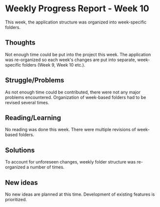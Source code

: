 # Weekly Progress Report - Week 10
This week, the application structure was organized into week-specific folders.

## Thoughts
Not enough time could be put into the project this week. The application was re-organized so each week's
changes are put into separate, week-specific folders (Week 9, Week 10 etc.).

## Struggle/Problems
As not enough time could be contributed, there were not any major problems encountered. Organization of week-based folders had to be revised several times.

## Reading/Learning
No reading was done this week. There were multiple revisions of week-based folders.

## Solutions
To account for unforeseen changes, weekly folder structure was re-organized a number of times.

## New ideas
No new ideas are planned at this time. Development of existing features is prioritized.

